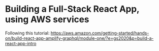 # Building a Full-Stack React App, using AWS services 
Following this tutorial: https://aws.amazon.com/getting-started/hands-on/build-react-app-amplify-graphql/module-one/?e=gs2020&p=build-a-react-app-intro
